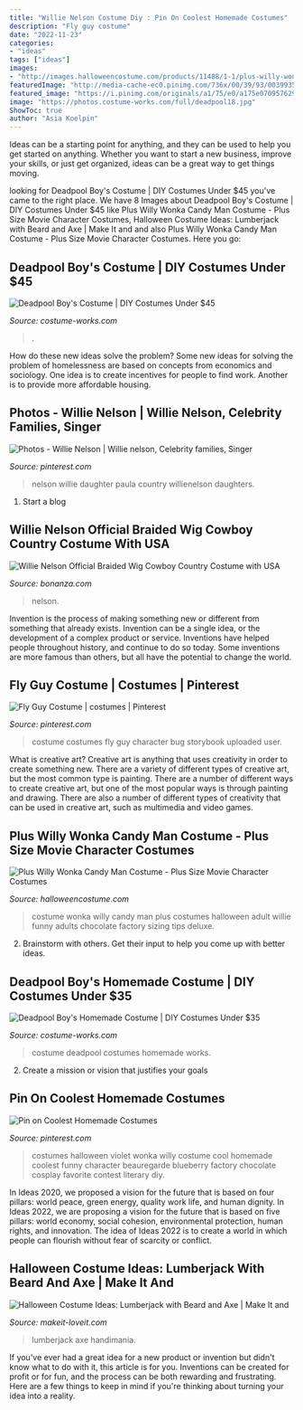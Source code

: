 ```yaml
---
title: "Willie Nelson Costume Diy : Pin On Coolest Homemade Costumes"
description: "Fly guy costume"
date: "2022-11-23"
categories:
- "ideas"
tags: ["ideas"]
images:
- "http://images.halloweencostume.com/products/11488/1-1/plus-willy-wonka-candy-man-costume.jpg"
featuredImage: "http://media-cache-ec0.pinimg.com/736x/00/39/93/0039935eef1653f356a1ed19daa1f4cf.jpg"
featured_image: "https://i.pinimg.com/originals/a1/75/e0/a175e070957629c31bcf2677b3c5fd03.jpg"
image: "https://photos.costume-works.com/full/deadpool18.jpg"
ShowToc: true
author: "Asia Koelpin"
---
```



Ideas can be a starting point for anything, and they can be used to help you get started on anything. Whether you want to start a new business, improve your skills, or just get organized, ideas can be a great way to get things moving.

	

		
looking for Deadpool Boy&#039;s Costume | DIY Costumes Under $45 you've came to the right place. We have 8 Images about Deadpool Boy&#039;s Costume | DIY Costumes Under $45 like Plus Willy Wonka Candy Man Costume - Plus Size Movie Character Costumes, Halloween Costume Ideas: Lumberjack with Beard and Axe | Make It and and also Plus Willy Wonka Candy Man Costume - Plus Size Movie Character Costumes. Here you go:
		
    
## Deadpool Boy&#039;s Costume | DIY Costumes Under $45

<img loading=lazy src="https://photos.costume-works.com/full/deadpool18.jpg" onerror="this.onerror=null;this.src='https://tse4.mm.bing.net/th?id=OIP.jer201oohAEkeO80zEjf2gHaNB&amp;pid=15.1';" alt="Deadpool Boy&#039;s Costume | DIY Costumes Under $45">

_Source: costume-works.com_

>. 

	

How do these new ideas solve the problem?
Some new ideas for solving the problem of homelessness are based on concepts from economics and sociology. One idea is to create incentives for people to find work. Another is to provide more affordable housing.

    
## Photos - Willie Nelson | Willie Nelson, Celebrity Families, Singer

<img loading=lazy src="https://i.pinimg.com/originals/2e/b3/88/2eb3882c5b288a1261d202f0b805eb7d.jpg" onerror="this.onerror=null;this.src='https://tse1.mm.bing.net/th?id=OIP.d7xoQ1kXLES6NUcnUsKORgAAAA&amp;pid=15.1';" alt="Photos - Willie Nelson | Willie nelson, Celebrity families, Singer">

_Source: pinterest.com_

>nelson willie daughter paula country willienelson daughters. 

	

1. Start a blog

    
## Willie Nelson Official Braided Wig Cowboy Country Costume With USA

<img loading=lazy src="https://images.bonanzastatic.com/afu/images/0753/b1a3/2084_8657256519/s-l1600.png" onerror="this.onerror=null;this.src='https://tse4.mm.bing.net/th?id=OIP.-hX0_5Q9gxPUWSnQvy-pMQHaHX&amp;pid=15.1';" alt="Willie Nelson Official Braided Wig Cowboy Country Costume with USA">

_Source: bonanza.com_

>nelson. 

	

Invention is the process of making something new or different from something that already exists. Invention can be a single idea, or the development of a complex product or service. Inventions have helped people throughout history, and continue to do so today. Some inventions are more famous than others, but all have the potential to change the world.

    
## Fly Guy Costume | Costumes | Pinterest

<img loading=lazy src="http://media-cache-ec0.pinimg.com/736x/00/39/93/0039935eef1653f356a1ed19daa1f4cf.jpg" onerror="this.onerror=null;this.src='https://tse1.mm.bing.net/th?id=OIP.oLFjNFlBU-xao4W7o9FVjgHaLH&amp;pid=15.1';" alt="Fly Guy Costume | costumes | Pinterest">

_Source: pinterest.com_

>costume costumes fly guy character bug storybook uploaded user. 

	

What is creative art?
Creative art is anything that uses creativity in order to create something new. There are a variety of different types of creative art, but the most common type is painting. There are a number of different ways to create creative art, but one of the most popular ways is through painting and drawing. There are also a number of different types of creativity that can be used in creative art, such as multimedia and video games.

    
## Plus Willy Wonka Candy Man Costume - Plus Size Movie Character Costumes

<img loading=lazy src="http://images.halloweencostume.com/products/11488/1-1/plus-willy-wonka-candy-man-costume.jpg" onerror="this.onerror=null;this.src='https://tse1.mm.bing.net/th?id=OIP.FVRoyf6OPIw00TkY62qnuQHaKl&amp;pid=15.1';" alt="Plus Willy Wonka Candy Man Costume - Plus Size Movie Character Costumes">

_Source: halloweencostume.com_

>costume wonka willy candy man plus costumes halloween adult willie funny adults chocolate factory sizing tips deluxe. 

	

2. Brainstorm with others. Get their input to help you come up with better ideas.

    
## Deadpool Boy&#039;s Homemade Costume | DIY Costumes Under $35

<img loading=lazy src="https://photos.costume-works.com/full/deadpool19.jpg" onerror="this.onerror=null;this.src='https://tse1.mm.bing.net/th?id=OIP.mBbQmKcBU1v4oPrn0UPVxQHaMw&amp;pid=15.1';" alt="Deadpool Boy&#039;s Homemade Costume | DIY Costumes Under $35">

_Source: costume-works.com_

>costume deadpool costumes homemade works. 

	

2. Create a mission or vision that justifies your goals

    
## Pin On Coolest Homemade Costumes

<img loading=lazy src="https://i.pinimg.com/originals/a1/75/e0/a175e070957629c31bcf2677b3c5fd03.jpg" onerror="this.onerror=null;this.src='https://tse4.mm.bing.net/th?id=OIP.jBOespX77IUaihYFmhxs9AHaMU&amp;pid=15.1';" alt="Pin on Coolest Homemade Costumes">

_Source: pinterest.com_

>costumes halloween violet wonka willy costume cool homemade coolest funny character beauregarde blueberry factory chocolate cosplay favorite contest literary diy. 

	

In Ideas 2020, we proposed a vision for the future that is based on four pillars: world peace, green energy, quality work life, and human dignity. In Ideas 2022, we are proposing a vision for the future that is based on five pillars: world economy, social cohesion, environmental protection, human rights, and innovation. The idea of Ideas 2022 is to create a world in which people can flourish without fear of scarcity or conflict.

    
## Halloween Costume Ideas: Lumberjack With Beard And Axe | Make It And

<img loading=lazy src="https://makeit-loveit.com/wp-content/uploads/2013/10/IMG_5212.jpg" onerror="this.onerror=null;this.src='https://tse3.mm.bing.net/th?id=OIP.9JHfyeuSTWqTbZ60jXvkmQHaLH&amp;pid=15.1';" alt="Halloween Costume Ideas: Lumberjack with Beard and Axe | Make It and">

_Source: makeit-loveit.com_

>lumberjack axe handimania. 

	

If you've ever had a great idea for a new product or invention but didn't know what to do with it, this article is for you. Inventions can be created for profit or for fun, and the process can be both rewarding and frustrating. Here are a few things to keep in mind if you're thinking about turning your idea into a reality.


